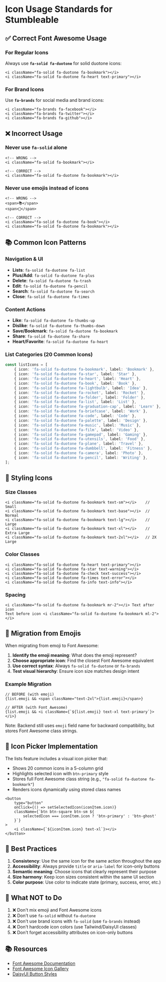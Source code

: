 # Icon Usage Standards for Stumbleable

## ✅ Correct Font Awesome Usage

### For Regular Icons
Always use **`fa-solid fa-duotone`** for solid duotone icons:

```tsx
<i className="fa-solid fa-duotone fa-bookmark"></i>
<i className="fa-solid fa-duotone fa-heart text-primary"></i>
```

### For Brand Icons
Use **`fa-brands`** for social media and brand icons:

```tsx
<i className="fa-brands fa-facebook"></i>
<i className="fa-brands fa-twitter"></i>
<i className="fa-brands fa-github"></i>
```

## ❌ Incorrect Usage

### Never use `fa-solid` alone
```tsx
<!-- WRONG -->
<i className="fa-solid fa-bookmark"></i>

<!-- CORRECT -->
<i className="fa-solid fa-duotone fa-bookmark"></i>
```

### Never use emojis instead of icons
```tsx
<!-- WRONG -->
<span>📚</span>
<span>🔖</span>

<!-- CORRECT -->
<i className="fa-solid fa-duotone fa-book"></i>
<i className="fa-solid fa-duotone fa-bookmark"></i>
```

## 📚 Common Icon Patterns

### Navigation & UI
- **Lists**: `fa-solid fa-duotone fa-list`
- **Plus/Add**: `fa-solid fa-duotone fa-plus`
- **Delete**: `fa-solid fa-duotone fa-trash`
- **Edit**: `fa-solid fa-duotone fa-pencil`
- **Search**: `fa-solid fa-duotone fa-search`
- **Close**: `fa-solid fa-duotone fa-times`

### Content Actions
- **Like**: `fa-solid fa-duotone fa-thumbs-up`
- **Dislike**: `fa-solid fa-duotone fa-thumbs-down`
- **Save/Bookmark**: `fa-solid fa-duotone fa-bookmark`
- **Share**: `fa-solid fa-duotone fa-share`
- **Heart/Favorite**: `fa-solid fa-duotone fa-heart`

### List Categories (20 Common Icons)
```typescript
const listIcons = [
    { icon: 'fa-solid fa-duotone fa-bookmark', label: 'Bookmark' },
    { icon: 'fa-solid fa-duotone fa-star', label: 'Star' },
    { icon: 'fa-solid fa-duotone fa-heart', label: 'Heart' },
    { icon: 'fa-solid fa-duotone fa-book', label: 'Book' },
    { icon: 'fa-solid fa-duotone fa-lightbulb', label: 'Idea' },
    { icon: 'fa-solid fa-duotone fa-rocket', label: 'Rocket' },
    { icon: 'fa-solid fa-duotone fa-folder', label: 'Folder' },
    { icon: 'fa-solid fa-duotone fa-list', label: 'List' },
    { icon: 'fa-solid fa-duotone fa-graduation-cap', label: 'Learn' },
    { icon: 'fa-solid fa-duotone fa-briefcase', label: 'Work' },
    { icon: 'fa-solid fa-duotone fa-code', label: 'Code' },
    { icon: 'fa-solid fa-duotone fa-palette', label: 'Design' },
    { icon: 'fa-solid fa-duotone fa-music', label: 'Music' },
    { icon: 'fa-solid fa-duotone fa-film', label: 'Video' },
    { icon: 'fa-solid fa-duotone fa-gamepad', label: 'Gaming' },
    { icon: 'fa-solid fa-duotone fa-utensils', label: 'Food' },
    { icon: 'fa-solid fa-duotone fa-plane', label: 'Travel' },
    { icon: 'fa-solid fa-duotone fa-dumbbell', label: 'Fitness' },
    { icon: 'fa-solid fa-duotone fa-camera', label: 'Photo' },
    { icon: 'fa-solid fa-duotone fa-pencil', label: 'Writing' },
];
```

## 🎨 Styling Icons

### Size Classes
```tsx
<i className="fa-solid fa-duotone fa-bookmark text-sm"></i>    // Small
<i className="fa-solid fa-duotone fa-bookmark text-base"></i>  // Normal
<i className="fa-solid fa-duotone fa-bookmark text-lg"></i>    // Large
<i className="fa-solid fa-duotone fa-bookmark text-xl"></i>    // Extra Large
<i className="fa-solid fa-duotone fa-bookmark text-2xl"></i>   // 2X Large
```

### Color Classes
```tsx
<i className="fa-solid fa-duotone fa-heart text-primary"></i>
<i className="fa-solid fa-duotone fa-star text-warning"></i>
<i className="fa-solid fa-duotone fa-check text-success"></i>
<i className="fa-solid fa-duotone fa-times text-error"></i>
<i className="fa-solid fa-duotone fa-info text-info"></i>
```

### Spacing
```tsx
<i className="fa-solid fa-duotone fa-bookmark mr-2"></i> Text after icon
Text before icon <i className="fa-solid fa-duotone fa-bookmark ml-2"></i>
```

## 🔄 Migration from Emojis

When migrating from emoji to Font Awesome:

1. **Identify the emoji meaning**: What does the emoji represent?
2. **Choose appropriate icon**: Find the closest Font Awesome equivalent
3. **Use correct syntax**: Always `fa-solid fa-duotone` or `fa-brands`
4. **Test visual hierarchy**: Ensure icon size matches design intent

### Example Migration

```tsx
// BEFORE (with emoji)
{list.emoji && <span className="text-2xl">{list.emoji}</span>}

// AFTER (with Font Awesome)
{list.emoji && <i className={`${list.emoji} text-xl text-primary`}></i>}
```

Note: Backend still uses `emoji` field name for backward compatibility, but stores Font Awesome class strings.

## 📝 Icon Picker Implementation

The lists feature includes a visual icon picker that:
- Shows 20 common icons in a 5-column grid
- Highlights selected icon with `btn-primary` style
- Stores full Font Awesome class string (e.g., `"fa-solid fa-duotone fa-bookmark"`)
- Renders icons dynamically using stored class names

```tsx
<button
    type="button"
    onClick={() => setSelectedIcon(iconItem.icon)}
    className={`btn btn-square btn-sm ${
        selectedIcon === iconItem.icon ? 'btn-primary' : 'btn-ghost'
    }`}
>
    <i className={`${iconItem.icon} text-xl`}></i>
</button>
```

## 🎯 Best Practices

1. **Consistency**: Use the same icon for the same action throughout the app
2. **Accessibility**: Always provide `title` or `aria-label` for icon-only buttons
3. **Semantic meaning**: Choose icons that clearly represent their purpose
4. **Size harmony**: Keep icon sizes consistent within the same UI section
5. **Color purpose**: Use color to indicate state (primary, success, error, etc.)

## 🚫 What NOT to Do

1. ❌ Don't mix emoji and Font Awesome icons
2. ❌ Don't use `fa-solid` without `fa-duotone`
3. ❌ Don't use brand icons with `fa-solid` (use `fa-brands` instead)
4. ❌ Don't hardcode icon colors (use Tailwind/DaisyUI classes)
5. ❌ Don't forget accessibility attributes on icon-only buttons

## 📚 Resources

- [Font Awesome Documentation](https://fontawesome.com/docs)
- [Font Awesome Icon Gallery](https://fontawesome.com/icons)
- [DaisyUI Button Styles](https://daisyui.com/components/button/)
